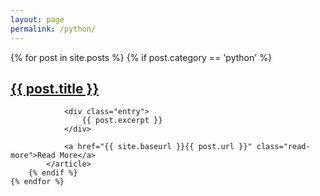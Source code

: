 ```yaml
---
layout: page
permalink: /python/
---
```


<div class="posts">
    {% for post in site.posts %}
        {% if post.category == 'python' %}
            <article class="post">
                <h1><a href="{{ site.baseurl }}{{ post.url }}">{{ post.title }}</a></h1>

                <div class="entry">
                    {{ post.excerpt }}
                </div>

                <a href="{{ site.baseurl }}{{ post.url }}" class="read-more">Read More</a>
            </article>
        {% endif %}
    {% endfor %}
</div>